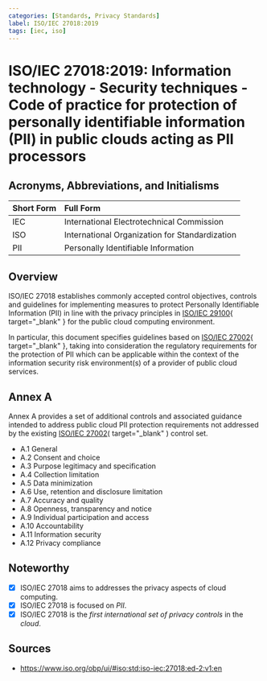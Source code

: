 ```yaml
---
categories: [Standards, Privacy Standards]
label: ISO/IEC 27018:2019
tags: [iec, iso]
---
```


# ISO/IEC 27018:2019: Information technology - Security techniques - Code of practice for protection of personally identifiable information (PII) in public clouds acting as PII processors

## Acronyms, Abbreviations, and Initialisms

Short Form | Full Form
:--- | :---
IEC | International Electrotechnical Commission
ISO | International Organization for Standardization
PII | Personally Identifiable Information

## Overview

ISO/IEC 27018 establishes commonly accepted control objectives, controls and guidelines for implementing measures to protect Personally Identifiable Information (PII) in line with the privacy principles in [ISO/IEC 29100](/standards/iso-iec-29100-2011.md){ target="_blank" } for the public cloud computing environment.

In particular, this document specifies guidelines based on [ISO/IEC 27002](/standards/iso-iec-27002-2022.md){ target="_blank" }, taking into consideration the regulatory requirements for the protection of PII which can be applicable within the context of the information security risk environment(s) of a provider of public cloud services.

## Annex A

Annex A provides a set of additional controls and associated guidance intended to address public cloud PII protection requirements not addressed by the existing [ISO/IEC 27002](/standards/iso-iec-27002-2022.md)( target="_blank" ) control set.

- A.1 General
- A.2 Consent and choice
- A.3 Purpose legitimacy and specification
- A.4 Collection limitation
- A.5 Data minimization
- A.6 Use, retention and disclosure limitation
- A.7 Accuracy and quality
- A.8 Openness, transparency and notice
- A.9 Individual participation and access
- A.10 Accountability
- A.11 Information security
- A.12 Privacy compliance

## Noteworthy

- [x] ISO/IEC 27018 aims to addresses the privacy aspects of cloud computing.
- [x] ISO/IEC 27018 is focused on *PII*.
- [x] ISO/IEC 27018 is the *first international set of privacy controls* in the *cloud*.

## Sources

- https://www.iso.org/obp/ui/#iso:std:iso-iec:27018:ed-2:v1:en